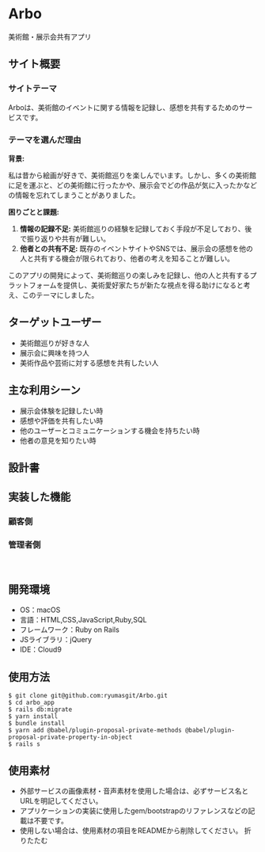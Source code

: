 # Arbo
美術館・展示会共有アプリ

## サイト概要

### サイトテーマ

Arboは、美術館のイベントに関する情報を記録し、感想を共有するためのサービスです。

### テーマを選んだ理由

**背景:**

私は昔から絵画が好きで、美術館巡りを楽しんでいます。しかし、多くの美術館に足を運ぶと、どの美術館に行ったかや、展示会でどの作品が気に入ったかなどの情報を忘れてしまうことがありました。

**困りごとと課題:**
1. **情報の記録不足:** 美術館巡りの経験を記録しておく手段が不足しており、後で振り返りや共有が難しい。
2. **他者との共有不足:** 既存のイベントサイトやSNSでは、展示会の感想を他の人と共有する機会が限られており、他者の考えを知ることが難しい。

このアプリの開発によって、美術館巡りの楽しみを記録し、他の人と共有するプラットフォームを提供し、美術愛好家たちが新たな視点を得る助けになると考え、このテーマにしました。

## ターゲットユーザー

- 美術館巡りが好きな人
- 展示会に興味を持つ人
- 美術作品や芸術に対する感想を共有したい人

## 主な利用シーン
- 展示会体験を記録したい時
- 感想や評価を共有したい時
- 他のユーザーとコミュニケーションする機会を持ちたい時
- 他者の意見を知りたい時
​

## 設計書
<!--テーマを設定・提出する時点では不要です-->


## 実装した機能
### 顧客側
### 管理者側

​
## 開発環境
- OS：macOS
- 言語：HTML,CSS,JavaScript,Ruby,SQL
- フレームワーク：Ruby on Rails
- JSライブラリ：jQuery
- IDE：Cloud9

## 使用方法
```
$ git clone git@github.com:ryumasgit/Arbo.git
$ cd arbo_app
$ rails db:migrate
$ yarn install
$ bundle install
$ yarn add @babel/plugin-proposal-private-methods @babel/plugin-proposal-private-property-in-object
$ rails s
```
## 使用素材
- 外部サービスの画像素材・音声素材を使用した場合は、必ずサービス名とURLを明記してください。
- アプリケーションの実装に使用したgem/bootstrapのリファレンスなどの記載は不要です。
- 使用しない場合は、使用素材の項目をREADMEから削除してください。
折りたたむ
